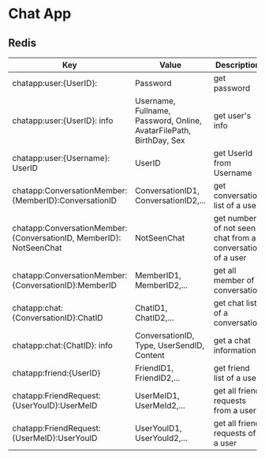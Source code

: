 # Chat App

## Redis

| Key | Value | Description |
|-----|-------|-------------|
| chatapp:user:{UserID}:  | Password | get password |
| chatapp:user:{UserID}: info | Username, Fullname, Password, Online, AvatarFilePath, BirthDay, Sex | get user's info |
| chatapp:user:{Username}: UserID | UserID | get UserId from Username |
| chatapp:ConversationMember:{MemberID}:ConversationID | ConversationID1, ConversationID2,... | get conversation list of a user |
| chatapp:ConversationMember:{ConversationID, MemberID}: NotSeenChat | NotSeenChat | get number of not seen chat from a conversation of a user |
| chatapp:ConversationMember:{ConversationID}:MemberID | MemberID1, MemberID2,... | get all member of a conversation |
| chatapp:chat:{ConversationID}:ChatID | ChatID1, ChatID2,... | get chat list of a conversation |
| chatapp:chat:{ChatID}: info | ConversationID, Type, UserSendID, Content | get a chat information |
| chatapp:friend:{UserID}| FriendID1, FriendID2,... | get friend list of a user |
| chatapp:FriendRequest:{UserYouID}:UserMeID | UserMeID1, UserMeId2,... | get all friend requests from a user |
| chatapp:FriendRequest:{UserMeID}:UserYouID | UserYouID1, UserYouId2,... | get all friend requests of a user |

